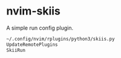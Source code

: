 # nvim-skiis

A simple run config plugin.

```bash
~/.config/nvim/rplugins/python3/skiis.py
UpdateRemotePlugins
SkiiRun
```

